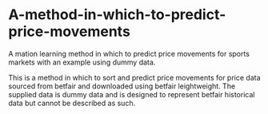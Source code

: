 # A-method-in-which-to-predict-price-movements
A mation learning method in which to predict price movements for sports markets with an example using dummy data.

This is a method in which to sort and predict price movements for price data sourced from betfair and downloaded using betfair leightweight. The supplied data is dummy data and is
designed to represent betfair historical data but cannot be described as such.
